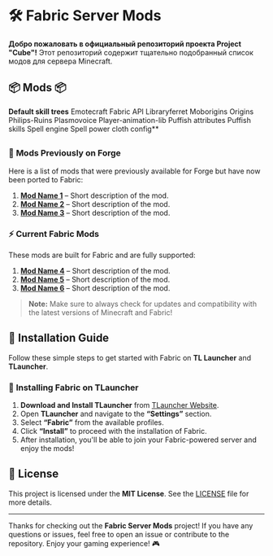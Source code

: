 # 🛠️ Fabric Server Mods

**Добро пожаловать в официальный репозиторий проекта Project "Cube"!** Этот репозиторий содержит тщательно подобранный список модов для сервера Minecraft.


## 📦 Mods 📦
 **Default skill trees**
   Emotecraft
   Fabric API
   Libraryferret
   Moborigins
   Origins
   Philips-Ruins
   Plasmovoice
   Player-animation-lib
   Puffish attributes
   Puffish skills
   Spell engine
   Spell power
   cloth config**
##

### 🔄 **Mods Previously on Forge**

Here is a list of mods that were previously available for Forge but have now been ported to Fabric:

1. **[Mod Name 1](link)** – Short description of the mod.
2. **[Mod Name 2](link)** – Short description of the mod.
3. **[Mod Name 3](link)** – Short description of the mod.

### ⚡ **Current Fabric Mods**

These mods are built for Fabric and are fully supported:

1. **[Mod Name 4](link)** – Short description of the mod.
2. **[Mod Name 5](link)** – Short description of the mod.
3. **[Mod Name 6](link)** – Short description of the mod.

> **Note:** Make sure to always check for updates and compatibility with the latest versions of Minecraft and Fabric!

## 🔧 Installation Guide

Follow these simple steps to get started with Fabric on **TL Launcher** and **TLauncher**.

### 📝 **Installing Fabric on TLauncher**

1. **Download and Install TLauncher** from [TLauncher Website](https://tlauncher.org).
2. Open **TLauncher** and navigate to the **“Settings”** section.
3. Select **“Fabric”** from the available profiles.
4. Click **“Install”** to proceed with the installation of Fabric.
5. After installation, you'll be able to join your Fabric-powered server and enjoy the mods!

## 📜 License

This project is licensed under the **MIT License**. See the [LICENSE](LICENSE) file for more details.

---

Thanks for checking out the **Fabric Server Mods** project! If you have any questions or issues, feel free to open an issue or contribute to the repository. Enjoy your gaming experience! 🎮